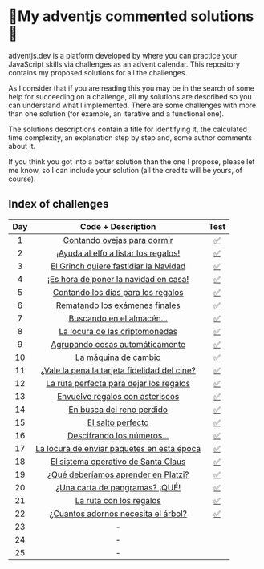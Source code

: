# 🎄My adventjs commented solutions🎄

adventjs.dev is a platform developed by  where you can practice your JavaScript skills via challenges as an advent calendar. This repository contains my proposed solutions for all the challenges.

As I consider that if you are reading this you may be in the search of some help for succeeding on a challenge, all my solutions are described so you can understand what I implemented. There are some challenges with more than one solution (for example, an iterative and a functional one).

The solutions descriptions contain a title for identifying it, the calculated time complexity, an explanation step by step and, some author comments about it.

If you think you got into a better solution than the one I propose, please let me know, so I can include your solution (all the credits will be yours, of course).

## Index of challenges


| Day |                                              Code + Description                                              |                                   Test                                   |
| :---: | :------------------------------------------------------------------------------------------------------------: | :------------------------------------------------------------------------: |
|  1  |          [Contando ovejas para dormir](https://github.com/arialdev/adventjs/blob/main/src/day01.js)          | [✅](https://github.com/arialdev/adventjs/blob/main/tests/day01.test.js) |
|  2  |     [¡Ayuda al elfo a listar los regalos!](https://github.com/arialdev/adventjs/blob/main/src/day02.js)     | [✅](https://github.com/arialdev/adventjs/blob/main/tests/day02.test.js) |
|  3  |     [El Grinch quiere fastidiar la Navidad](https://github.com/arialdev/adventjs/blob/main/src/day03.js)     | [✅](https://github.com/arialdev/adventjs/blob/main/tests/day03.test.js) |
|  4  |    [¡Es hora de poner la navidad en casa!](https://github.com/arialdev/adventjs/blob/main/src/day04.js)    | [✅](https://github.com/arialdev/adventjs/blob/main/tests/day04.test.js) |
|  5  |      [Contando los días para los regalos](https://github.com/arialdev/adventjs/blob/main/src/day05.js)      | [✅](https://github.com/arialdev/adventjs/blob/main/tests/day05.test.js) |
|  6  |        [Rematando los exámenes finales](https://github.com/arialdev/adventjs/blob/main/src/day06.js)        | [✅](https://github.com/arialdev/adventjs/blob/main/tests/day06.test.js) |
|  7  |          [Buscando en el almacén...](https://github.com/arialdev/adventjs/blob/main/src/day07.js)          | [✅](https://github.com/arialdev/adventjs/blob/main/tests/day07.test.js) |
|  8  |        [La locura de las criptomonedas](https://github.com/arialdev/adventjs/blob/main/src/day08.js)        | [✅](https://github.com/arialdev/adventjs/blob/main/tests/day08.test.js) |
|  9  |       [Agrupando cosas automáticamente](https://github.com/arialdev/adventjs/blob/main/src/day09.js)       | [✅](https://github.com/arialdev/adventjs/blob/main/tests/day09.test.js) |
| 10 |             [La máquina de cambio](https://github.com/arialdev/adventjs/blob/main/src/day10.js)             | [✅](https://github.com/arialdev/adventjs/blob/main/tests/day10.test.js) |
| 11 | [¿Vale la pena la tarjeta fidelidad del cine?](https://github.com/arialdev/adventjs/blob/main/src/day11.js) | [✅](https://github.com/arialdev/adventjs/blob/main/tests/day11.test.js) |
| 12 |    [La ruta perfecta para dejar los regalos](https://github.com/arialdev/adventjs/blob/main/src/day12.js)    | [✅](https://github.com/arialdev/adventjs/blob/main/tests/day12.test.js) |
| 13 |        [Envuelve regalos con asteriscos](https://github.com/arialdev/adventjs/blob/main/src/day13.js)        | [✅](https://github.com/arialdev/adventjs/blob/main/tests/day13.test.js) |
| 14 |           [En busca del reno perdido](https://github.com/arialdev/adventjs/blob/main/src/day14.js)           | [✅](https://github.com/arialdev/adventjs/blob/main/tests/day14.test.js) |
| 15 |               [El salto perfecto](https://github.com/arialdev/adventjs/blob/main/src/day15.js)               | [✅](https://github.com/arialdev/adventjs/blob/main/tests/day15.test.js) |
| 16 |          [Descifrando los números...](https://github.com/arialdev/adventjs/blob/main/src/day16.js)          | [✅](https://github.com/arialdev/adventjs/blob/main/tests/day16.test.js) |
| 17 |  [La locura de enviar paquetes en esta época](https://github.com/arialdev/adventjs/blob/main/src/day17.js)  | [✅](https://github.com/arialdev/adventjs/blob/main/tests/day17.test.js) |
| 18 |      [El sistema operativo de Santa Claus](https://github.com/arialdev/adventjs/blob/main/src/day18.js)      | [✅](https://github.com/arialdev/adventjs/blob/main/tests/day18.test.js) |
| 19 |    [¿Qué deberíamos aprender en Platzi?](https://github.com/arialdev/adventjs/blob/main/src/day19.js)    | [✅](https://github.com/arialdev/adventjs/blob/main/tests/day19.test.js) |
| 20 |       [¿Una carta de pangramas? ¡QUÉ!](https://github.com/arialdev/adventjs/blob/main/src/day20.js)       | [✅](https://github.com/arialdev/adventjs/blob/main/tests/day20.test.js) |
| 21 |            [La ruta con los regalos](https://github.com/arialdev/adventjs/blob/main/src/day21.js)            | [✅](https://github.com/arialdev/adventjs/blob/main/tests/day21.test.js) |
| 22 |     [¿Cuantos adornos necesita el árbol?](https://github.com/arialdev/adventjs/blob/main/src/day22.js)     | [✅](https://github.com/arialdev/adventjs/blob/main/tests/day22.test.js) |
| 23 |                                                      -                                                      |                                                                          |
| 24 |                                                      -                                                      |                                                                          |
| 25 |                                                      -                                                      |                                                                          |
